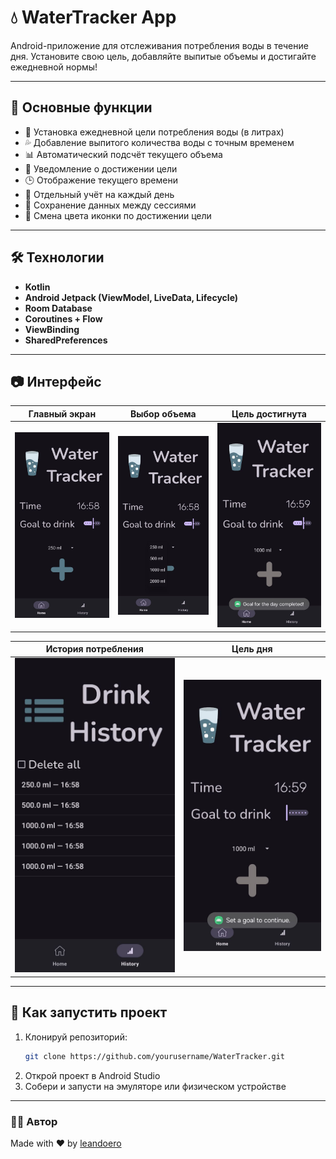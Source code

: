 # 💧 WaterTracker App

Android-приложение для отслеживания потребления воды в течение дня. Установите свою цель, добавляйте выпитые объемы и достигайте ежедневной нормы!

---

## 📱 Основные функции
- 🎯 Установка ежедневной цели потребления воды (в литрах)
- 💦 Добавление выпитого количества воды с точным временем
- 📊 Автоматический подсчёт текущего объема
- 🔔 Уведомление о достижении цели
- 🕒 Отображение текущего времени
- 📆 Отдельный учёт на каждый день
- 💾 Сохранение данных между сессиями
- 🔄 Смена цвета иконки по достижении цели
---

## 🛠️ Технологии
- **Kotlin**
- **Android Jetpack (ViewModel, LiveData, Lifecycle)**
- **Room Database**
- **Coroutines + Flow**
- **ViewBinding**
- **SharedPreferences**
---

## 📷 Интерфейс

| Главный экран                   | Выбор объема                      | Цель достигнута             |
|:-------------------------------:|:---------------------------------:|:---------------------------:|
| ![main](./screenshots/main.jpg) | ![spinner](./screenshots/spinner.jpg) | ![goal](./screenshots/goal.jpg) |

| История потребления            | Цель дня                          |
|:------------------------------:|:---------------------------------:|
| ![history](./screenshots/history.jpg) | ![settings](./screenshots/setgoal.jpg) |
---

## 🚀 Как запустить проект
1. Клонируй репозиторий:
   ```bash
   git clone https://github.com/yourusername/WaterTracker.git 
2. Открой проект в Android Studio
3. Собери и запусти на эмуляторе или физическом устройстве
---

### 🧑‍💻 Автор
Made with ❤️ by [leandoero](https://github.com/leandoero)
